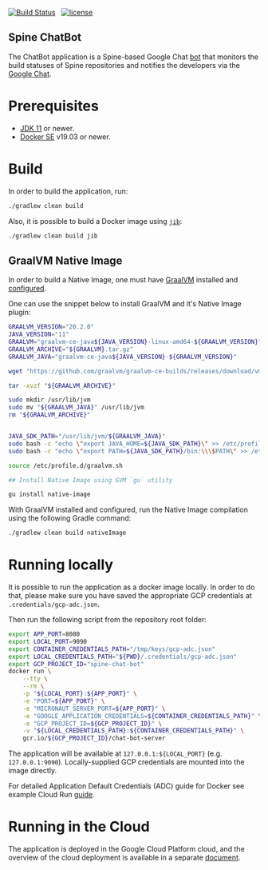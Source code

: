 [![Build Status][actions-badge]](https://github.com/SpineEventEngine/chat-bot/actions) &nbsp;
[![license][license-badge]](http://www.apache.org/licenses/LICENSE-2.0)


[actions-badge]: https://github.com/SpineEventEngine/chat-bot/workflows/CI/badge.svg?branch=master
[license-badge]: https://img.shields.io/badge/license-Apache%20License%202.0-blue.svg?style=flat

Spine ChatBot
-------

The ChatBot application is a Spine-based Google Chat [bot][chatbot-concepts] that
monitors the build statuses of Spine repositories and notifies the developers
via the [Google Chat][google-chat].

[chatbot-concepts]: https://developers.google.com/hangouts/chat/concepts/bots
[google-chat]: https://chat.google.com/

# Prerequisites

* [JDK 11][jdk11] or newer.
* [Docker SE][docker] v19.03 or newer.

[docker]: https://docs.docker.com/get-docker/
[jdk11]: https://docs.aws.amazon.com/corretto/latest/corretto-11-ug/downloads-list.html 

# Build

In order to build the application, run:

```bash
./gradlew clean build
```

Also, it is possible to build a Docker image using [`jib`][jib]:

```bash
./gradlew clean build jib
```

[jib]: https://github.com/GoogleContainerTools/jib

## GraalVM Native Image

In order to build a Native Image, one must have [GraalVM][graalvm] installed and 
[configured][graalvm-configuration].

One can use the snippet below to install GraalVM and it's Native Image plugin:

```bash
GRAALVM_VERSION="20.2.0"
JAVA_VERSION="11"
GRAALVM="graalvm-ce-java${JAVA_VERSION}-linux-amd64-${GRAALVM_VERSION}"
GRAALVM_ARCHIVE="${GRAALVM}.tar.gz"
GRAALVM_JAVA="graalvm-ce-java${JAVA_VERSION}-${GRAALVM_VERSION}"

wget "https://github.com/graalvm/graalvm-ce-builds/releases/download/vm-${GRAALVM_VERSION}/${GRAALVM_ARCHIVE}"

tar -xvzf "${GRAALVM_ARCHIVE}"

sudo mkdir /usr/lib/jvm
sudo mv "${GRAALVM_JAVA}" /usr/lib/jvm
rm "${GRAALVM_ARCHIVE}"


JAVA_SDK_PATH="/usr/lib/jvm/${GRAALVM_JAVA}"
sudo bash -c "echo \"export JAVA_HOME=${JAVA_SDK_PATH}\" >> /etc/profile.d/graalvm.sh"
sudo bash -c "echo \"export PATH=${JAVA_SDK_PATH}/bin:\\\$PATH\" >> /etc/profile.d/graalvm.sh"

source /etc/profile.d/graalvm.sh

## Install Native Image using GVM `gu` utility

gu install native-image
```

With GraalVM installed and configured, run the Native Image compilation using the following 
Gradle command:

```bash
./gradlew clean build nativeImage
```


[graalvm]: https://www.graalvm.org
[graalvm-configuration]: https://www.graalvm.org/docs/getting-started-with-graalvm/linux/

# Running locally 

It is possible to run the application as a docker image locally. In order to do that, please make
sure you have saved the appropriate GCP credentials at `.credentials/gcp-adc.json`.

Then run the following script from the repository root folder:

```bash
export APP_PORT=8080
export LOCAL_PORT=9090
export CONTAINER_CREDENTIALS_PATH="/tmp/keys/gcp-adc.json"
export LOCAL_CREDENTIALS_PATH="${PWD}/.credentials/gcp-adc.json"
export GCP_PROJECT_ID="spine-chat-bot"
docker run \
    --tty \
    --rm \
    -p "${LOCAL_PORT}:${APP_PORT}" \
    -e "PORT=${APP_PORT}" \
    -e "MICRONAUT_SERVER_PORT=${APP_PORT}" \
    -e "GOOGLE_APPLICATION_CREDENTIALS=${CONTAINER_CREDENTIALS_PATH}" \
    -e "GCP_PROJECT_ID=${GCP_PROJECT_ID}" \
    -v "${LOCAL_CREDENTIALS_PATH}:${CONTAINER_CREDENTIALS_PATH}" \
    gcr.io/${GCP_PROJECT_ID}/chat-bot-server
```

The application will be available at `127.0.0.1:${LOCAL_PORT}` (e.g. `127.0.0.1:9090`). 
Locally-supplied GCP credentials are mounted into the image directly.

For detailed Application Default Credentials (ADC) guide for Docker see example 
Cloud Run [guide][cloud-run-local-guide].

[cloud-run-local-guide]: https://cloud.google.com/run/docs/testing/local#running_locally_using_docker_with_access_to_services

# Running in the Cloud

The application is deployed in the Google Cloud Platform cloud, and the overview of the 
cloud deployment is available in a separate [document](ENVIRONMENT.md).
